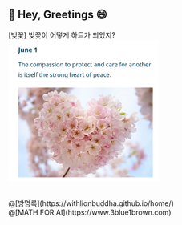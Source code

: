 ## 👋 Hey, Greetings 😄

[벚꽃] 벚꽃이 어떻게 하트가 되었지? <br>
<img src="https://github.com/withlionbuddha/notes/blob/69d3847a9cdf34101d75b771399993cddbf0826e/resources/images/2024-%ED%95%98%ED%8A%B8%EA%BD%83-%EB%B2%9A%EA%BD%83.jpeg" width="300"> 

<br>
@[방명록](https://withlionbuddha.github.io/home/) <br>
@[MATH FOR AI](https://www.3blue1brown.com)
